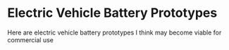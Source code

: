 Electric Vehicle Battery Prototypes
===
Here are electric vehicle battery prototypes I think may become viable for commercial use